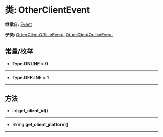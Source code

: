 # 类: OtherClientEvent  
  
**继承自:** [Event](https://docs.godotengine.org/en/latest/classes/class_event.html)  
  
**子类:** [OtherClientOfflineEvent](https://docs.godotengine.org/en/latest/classes/class_otherclientofflineevent.html), [OtherClientOnlineEvent](https://docs.godotengine.org/en/latest/classes/class_otherclientonlineevent.html)  
  
## 常量/枚举  
  
- **Type.ONLINE** = **0**  
  
---  
  
- **Type.OFFLINE** = **1**  
  
---  
  
## 方法 
  
- int **get_client_id()**  
  
---  
  
- String **get_client_platform()**  
  
---  
  

